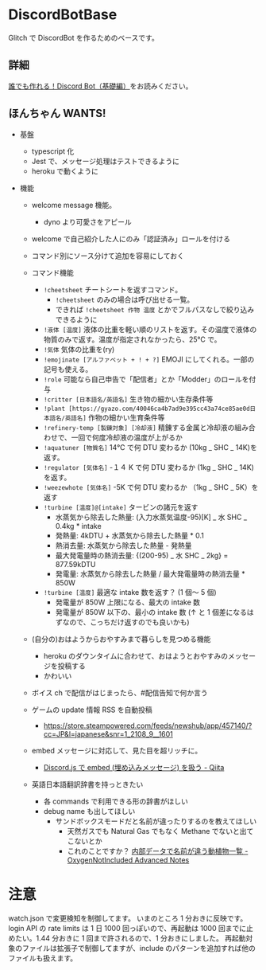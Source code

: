 # DiscordBotBase

Glitch で DiscordBot を作るためのベースです。

## 詳細

[誰でも作れる！Discord Bot（基礎編）](https://note.com/exteoi/n/nf1c37cb26c41)をお読みください。

## ほんちゃん WANTS!

- 基盤
  - typescript 化
  - Jest で、メッセージ処理はテストできるように
  - heroku で動くように
- 機能

  - welcome message 機能。
    - dyno より可愛さをアピール
  - welcome で自己紹介した人にのみ「認証済み」ロールを付ける
  - コマンド別にソース分けて追加を容易にしておく
  - コマンド機能

    - `!cheetsheet` チートシートを返すコマンド。
      - `!cheetsheet` のみの場合は呼び出せる一覧。
      - できれば `!cheetsheet 作物 温度` とかでフルパスなしで絞り込みできるように
    - `!液体 [温度]` 液体の比重を軽い順のリストを返す。その温度で液体の物質のみで返す。温度が指定されなかったら、25℃ で。
    - `!気体` 気体の比重を(ry)
    - `!emojinate [アルファベット + ! + ?]` EMOJI にしてくれる。一部の記号も使える。
    - `!role` 可能なら自己申告で「配信者」とか「Modder」のロールを付与
    - `!critter [日本語名/英語名]` 生き物の細かい生存条件等
    - `!plant [https://gyazo.com/40046ca4b7ad9e395cc43a74ce85ae0d日本語名/英語名]` 作物の細かい生育条件等
    - `!refinery-temp [製錬対象] [冷却液]` 精錬する金属と冷却液の組み合わせで、一回で何度冷却液の温度が上がるか
    - `!aquatuner [物質名]` 14℃ で何 DTU 変わるか (10kg _ SHC _ 14K)を返す。
    - `!regulator [気体名]` -１４ K で何 DTU 変わるか (1kg _ SHC _ 14K)を返す。
    - `!weezewhote [気体名]` -5K で何 DTU 変わるか （1kg _ SHC _ 5K）を返す
    - `!turbine [温度]@[intake]` タービンの諸元を返す
      - 水蒸気から除去した熱量: (入力水蒸気温度-95)[K] _ 水 SHC _ 0.4kg \* intake
      - 発熱量: 4kDTU + 水蒸気から除去した熱量 \* 0.1
      - 熱消去量: 水蒸気から除去した熱量 - 発熱量
      - 最大発電量時の熱消去量: {(200-95) _ 水 SHC _ 2kg} = 877.59kDTU
      - 発電量: 水蒸気から除去した熱量 / 最大発電量時の熱消去量 \* 850W
    - `!turbine [温度]` 最適な intake 数を返す？ (1 個～ 5 個)
      - 発電量が 850W 上限になる、最大の intake 数
      - 発電量が 850W 以下の、最小の intake 数 (↑ と 1 個差になるはずなので、こっちだけ返すのでも良いかも)

  - (自分の)おはようからおやすみまで暮らしを見つめる機能
    - heroku のダウンタイムに合わせて、おはようとおやすみのメッセージを投稿する
    - かわいい
  - ボイス ch で配信がはじまったら、#配信告知で何か言う
  - ゲームの update 情報 RSS を自動投稿
    - https://store.steampowered.com/feeds/newshub/app/457140/?cc=JP&l=japanese&snr=1_2108_9__1601
  - embed メッセージに対応して、見た目を超リッチに。
    - [Discord.js で embed (埋め込みメッセージ) を扱う - Qiita](https://qiita.com/nedew/items/4e0c20c1a89e983a6992)
  - 英語日本語翻訳辞書を持っときたい
    - 各 commands で利用できる形の辞書がほしい
    - debug name も出してほしい
      - サンドボックスモードだと名前が違ったりするのを教えてほしい
        - 天然ガスでも Natural Gas でもなく Methane でないと出てこないとか
        - これのことですか？ [内部データで名前が違う動植物一覧 - OxygenNotIncluded Advanced Notes](https://scrapbox.io/OxygenNotIncluded/%E5%86%85%E9%83%A8%E3%83%87%E3%83%BC%E3%82%BF%E3%81%A7%E5%90%8D%E5%89%8D%E3%81%8C%E9%81%95%E3%81%86%E5%8B%95%E6%A4%8D%E7%89%A9%E4%B8%80%E8%A6%A7)

# 注意

watch.json で変更検知を制御してます。
いまのところ 1 分おきに反映です。login API の rate limits は 1 日 1000 回っぽいので、再起動は 1000 回までに止めたい。1.44 分おきに 1 回まで許されるので、1 分おきにしました。
再起動対象のファイルは拡張子で制御してますが、include のパターンを追加すれば他のファイルも扱えます。
